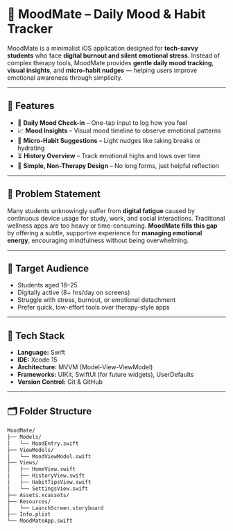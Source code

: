 # 🌿 MoodMate – Daily Mood & Habit Tracker

MoodMate is a minimalist iOS application designed for **tech-savvy students** who face **digital burnout and silent emotional stress**. Instead of complex therapy tools, MoodMate provides **gentle daily mood tracking**, **visual insights**, and **micro-habit nudges** — helping users improve emotional awareness through simplicity.

---

## 📱 Features

- 🔵 **Daily Mood Check-in** – One-tap input to log how you feel  
- 📈 **Mood Insights** – Visual mood timeline to observe emotional patterns  
- 🌱 **Micro-Habit Suggestions** – Light nudges like taking breaks or hydrating  
- ⏳ **History Overview** – Track emotional highs and lows over time  
- 🧠 **Simple, Non-Therapy Design** – No long forms, just helpful reflection

---

## 🎯 Problem Statement

Many students unknowingly suffer from **digital fatigue** caused by continuous device usage for study, work, and social interactions. Traditional wellness apps are too heavy or time-consuming. **MoodMate fills this gap** by offering a subtle, supportive experience for **managing emotional energy**, encouraging mindfulness without being overwhelming.

---

## 👤 Target Audience

- Students aged 18–25  
- Digitally active (8+ hrs/day on screens)  
- Struggle with stress, burnout, or emotional detachment  
- Prefer quick, low-effort tools over therapy-style apps

---

## 🚀 Tech Stack

- **Language:** Swift  
- **IDE:** Xcode 15  
- **Architecture:** MVVM (Model-View-ViewModel)  
- **Frameworks:** UIKit, SwiftUI (for future widgets), UserDefaults  
- **Version Control:** Git & GitHub

---

## 🗂️ Folder Structure

```bash
MoodMate/
├── Models/
│   └── MoodEntry.swift
├── ViewModels/
│   └── MoodViewModel.swift
├── Views/
│   ├── HomeView.swift
│   ├── HistoryView.swift
│   ├── HabitTipsView.swift
│   └── SettingsView.swift
├── Assets.xcassets/
├── Resources/
│   └── LaunchScreen.storyboard
├── Info.plist
└── MoodMateApp.swift
